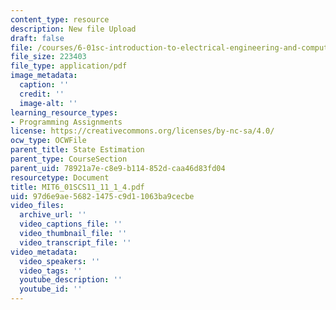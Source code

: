 ```yaml
---
content_type: resource
description: New file Upload
draft: false
file: /courses/6-01sc-introduction-to-electrical-engineering-and-computer-science-i-spring-2011/97d6e9ae56821475c9d11063ba9cecbe_MIT6_01SCS11_11_1_4.pdf
file_size: 223403
file_type: application/pdf
image_metadata:
  caption: ''
  credit: ''
  image-alt: ''
learning_resource_types:
- Programming Assignments
license: https://creativecommons.org/licenses/by-nc-sa/4.0/
ocw_type: OCWFile
parent_title: State Estimation
parent_type: CourseSection
parent_uid: 78921a7e-c8e9-b114-852d-caa46d83fd04
resourcetype: Document
title: MIT6_01SCS11_11_1_4.pdf
uid: 97d6e9ae-5682-1475-c9d1-1063ba9cecbe
video_files:
  archive_url: ''
  video_captions_file: ''
  video_thumbnail_file: ''
  video_transcript_file: ''
video_metadata:
  video_speakers: ''
  video_tags: ''
  youtube_description: ''
  youtube_id: ''
---
```

